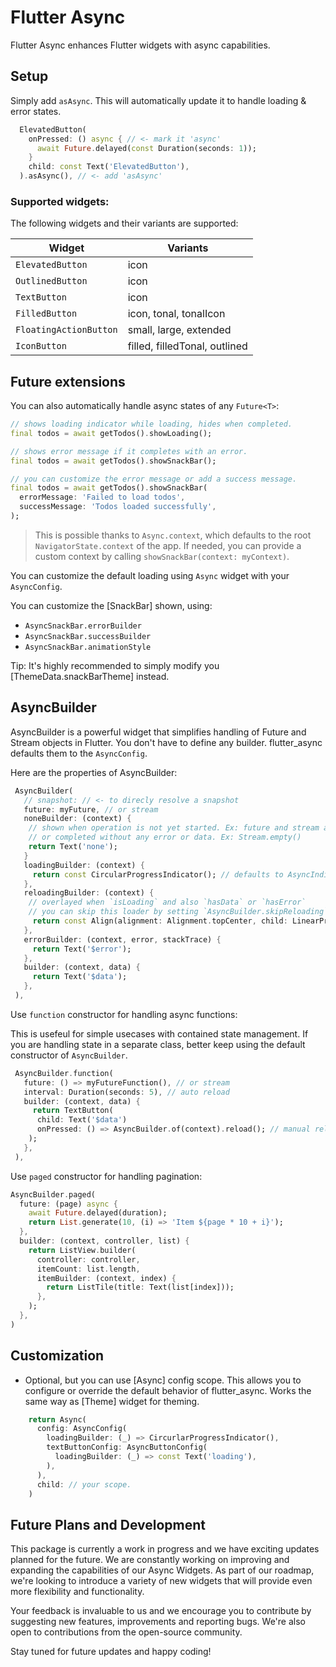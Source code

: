 # Flutter Async

Flutter Async enhances Flutter widgets with async capabilities.

## Setup

Simply add `asAsync`. This will automatically update it to handle loading & error states.

```dart
  ElevatedButton(
    onPressed: () async { // <- mark it 'async'
      await Future.delayed(const Duration(seconds: 1));
    }
    child: const Text('ElevatedButton'),
  ).asAsync(), // <- add 'asAsync'
```

### Supported widgets:

The following widgets and their variants are supported:

| Widget                     | Variants                          |
|----------------------------|-----------------------------------|
| `ElevatedButton`           | icon                              |
| `OutlinedButton`           | icon                              |
| `TextButton`               | icon                              |
| `FilledButton`             | icon, tonal, tonalIcon            |
| `FloatingActionButton`     | small, large, extended            |
| `IconButton`               | filled, filledTonal, outlined     |


## Future<T> extensions

You can also automatically handle async states of any `Future<T>`:

```dart
// shows loading indicator while loading, hides when completed.
final todos = await getTodos().showLoading();

// shows error message if it completes with an error.
final todos = await getTodos().showSnackBar();

// you can customize the error message or add a success message.
final todos = await getTodos().showSnackBar(
  errorMessage: 'Failed to load todos',
  successMessage: 'Todos loaded successfully',
);
```

> This is possible thanks to `Async.context`, which defaults to the root `NavigatorState.context` of the app. If needed, you can provide a custom context by calling `showSnackBar(context: myContext)`.

You can customize the default loading using `Async` widget with your `AsyncConfig`.

You can customize the [SnackBar] shown, using:
- `AsyncSnackBar.errorBuilder`
- `AsyncSnackBar.successBuilder`
- `AsyncSnackBar.animationStyle`

Tip: It's highly recommended to simply modify you [ThemeData.snackBarTheme] instead.

## AsyncBuilder

AsyncBuilder is a powerful widget that simplifies handling of Future and Stream objects in Flutter. You don't have to define any builder. flutter_async defaults them to the `AsyncConfig`.

Here are the properties of AsyncBuilder:

```dart
 AsyncBuilder(
   // snapshot: // <- to direcly resolve a snapshot
   future: myFuture, // or stream
   noneBuilder: (context) {
    // shown when operation is not yet started. Ex: future and stream are null
    // or completed without any error or data. Ex: Stream.empty()
    return Text('none');
   }
   loadingBuilder: (context) {
     return const CircularProgressIndicator(); // defaults to AsyncIndicator()
   },
   reloadingBuilder: (context) {
    // overlayed when `isLoading` and also `hasData` or `hasError`
    // you can skip this loader by setting `AsyncBuilder.skipReloading` to true.
     return const Align(alignment: Alignment.topCenter, child: LinearProgressIndicator());
   },
   errorBuilder: (context, error, stackTrace) {
     return Text('$error');
   },
   builder: (context, data) {
     return Text('$data');
   },
 ),
```

Use `function` constructor for handling async functions:

This is usefeul for simple usecases with contained state management. If you are handling state in a separate class, better keep using the default constructor of `AsyncBuilder`.

```dart
 AsyncBuilder.function(
   future: () => myFutureFunction(), // or stream
   interval: Duration(seconds: 5), // auto reload
   builder: (context, data) {
     return TextButton(
      child: Text('$data')
      onPressed: () => AsyncBuilder.of(context).reload(); // manual reload
    );
   },
 ),
```

Use `paged` constructor for handling pagination:

```dart
AsyncBuilder.paged(
  future: (page) async {
    await Future.delayed(duration);
    return List.generate(10, (i) => 'Item ${page * 10 + i}');
  },
  builder: (context, controller, list) {
    return ListView.builder(
      controller: controller,
      itemCount: list.length,
      itemBuilder: (context, index) {
        return ListTile(title: Text(list[index]));
      },
    );
  },
)
```

## Customization

- Optional, but you can use [Async] config scope. This allows you to configure or override the default behavior of flutter_async. Works the same way as [Theme] widget for theming.

```dart
    return Async(
      config: AsyncConfig(
        loadingBuilder: (_) => CircurlarProgressIndicator(),
        textButtonConfig: AsyncButtonConfig(
          loadingBuilder: (_) => const Text('loading'),
        ),
      ),
      child: // your scope.
    )
```

## Future Plans and Development

This package is currently a work in progress and we have exciting updates planned for the future. We are constantly working on improving and expanding the capabilities of our Async Widgets. As part of our roadmap, we're looking to introduce a variety of new widgets that will provide even more flexibility and functionality.

Your feedback is invaluable to us and we encourage you to contribute by suggesting new features, improvements and reporting bugs. We're also open to contributions from the open-source community.

Stay tuned for future updates and happy coding!
